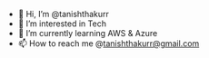 - 👋 Hi, I’m @tanishthakurr
- 👀 I’m interested in Tech
- 🌱 I’m currently learning AWS & Azure
- 📫 How to reach me @tanishthakurr@gmail.com

<!---
tanishthakurr/tanishthakurr is a ✨ special ✨ repository because its `README.md` (this file) appears on your GitHub profile.
You can click the Preview link to take a look at your changes.
--->
